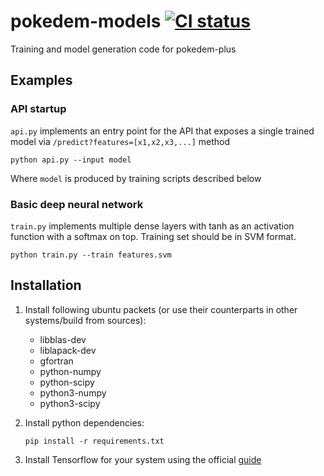 # pokedem-models [![CI status][ci-img]][ci]

Training and model generation code for pokedem-plus

## Examples

### API startup

```api.py``` implements an entry point for the API that exposes a single trained model via ```/predict?features=[x1,x2,x3,...]``` method

```
python api.py --input model
```

Where ```model``` is produced by training scripts described below


### Basic deep neural network

```train.py``` implements multiple dense layers with tanh as an activation
function with a softmax on top. Training set should be in SVM format.

```
python train.py --train features.svm
```

## Installation

1. Install following ubuntu packets (or use their counterparts in other systems/build from sources):
    * libblas-dev
    * liblapack-dev
    * gfortran
    * python-numpy
    * python-scipy
    * python3-numpy
    * python3-scipy
    
2. Install python dependencies:

    ```pip install -r requirements.txt```
    
3. Install Tensorflow for your system using the official [guide](https://www.tensorflow.org/versions/r0.9/get_started/index.html)

[ci-img]: https://travis-ci.com/Remper/pokedem-models.svg?branch=master&token=QTsnxbPSaywz8CsQ1xCH
[ci]:     https://travis-ci.com/Remper/pokedem-models